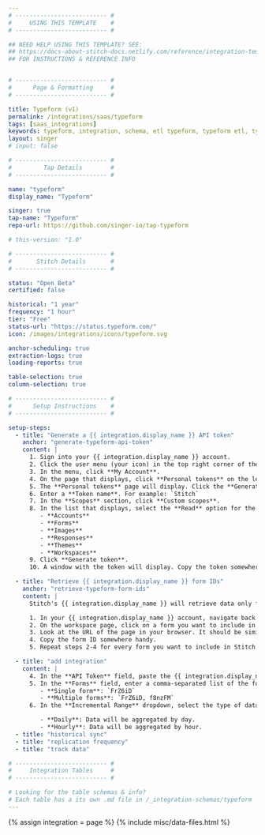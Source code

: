 ```yaml
---
# -------------------------- #
#     USING THIS TEMPLATE    #
# -------------------------- #

## NEED HELP USING THIS TEMPLATE? SEE:
## https://docs-about-stitch-docs.netlify.com/reference/integration-templates/saas/
## FOR INSTRUCTIONS & REFERENCE INFO


# -------------------------- #
#      Page & Formatting     #
# -------------------------- #

title: Typeform (v1)
permalink: /integrations/saas/typeform
tags: [saas_integrations]
keywords: typeform, integration, schema, etl typeform, typeform etl, typeform schema
layout: singer
# input: false

# -------------------------- #
#         Tap Details        #
# -------------------------- #

name: "typeform"
display_name: "Typeform"

singer: true 
tap-name: "Typeform"
repo-url: https://github.com/singer-io/tap-typeform

# this-version: "1.0"

# -------------------------- #
#       Stitch Details       #
# -------------------------- #

status: "Open Beta"
certified: false 

historical: "1 year"
frequency: "1 hour"
tier: "Free"
status-url: "https://status.typeform.com/"
icon: /images/integrations/icons/typeform.svg

anchor-scheduling: true
extraction-logs: true
loading-reports: true

table-selection: true
column-selection: true

# -------------------------- #
#      Setup Instructions    #
# -------------------------- #

setup-steps:
  - title: "Generate a {{ integration.display_name }} API token"
    anchor: "generate-typeform-api-token"
    content: |
      1. Sign into your {{ integration.display_name }} account.
      2. Click the user menu (your icon) in the top right corner of the page.
      3. In the menu, click **My Account**.
      4. On the page that displays, click **Personal tokens** on the left side of the page.
      5. The **Personal tokens** page will display. Click the **Generate a new token** button.
      6. Enter a **Token name**. For example: `Stitch`
      7. In the **Scopes** section, click **Custom scopes**. 
      8. In the list that displays, select the **Read** option for the following permissions:
         - **Accounts**
         - **Forms**
         - **Images**
         - **Responses**
         - **Themes**
         - **Workspaces**
      9. Click **Generate token**.
      10. A window with the token will display. Copy the token somewhere handy, as you'll need it to complete the setup. **Note**: {{ integration.display_name }} will only display the token once. If you close this window, you'll need to re-generate the token.

  - title: "Retrieve {{ integration.display_name }} form IDs"
    anchor: "retrieve-typeform-form-ids"
    content: |
      Stitch's {{ integration.display_name }} will retrieve data only for the forms you specify in the {{ app.page-names.int-settings }} page. In this step, you'll retrieve the IDs of the forms you want Stitch to replicate.

      1. In your {{ integration.display_name }} account, navigate back to your workspaces.
      2. On the workspace page, click on a form you want to include in Stitch. This should open the form's edit page.
      3. Look at the URL of the page in your browser. It should be similar to `https://admin.typeform.com/form/FrZ6iD/create`. The string between `form/` and `/create` is the form's ID. In this example, the ID is `FrZ6iD`.
      4. Copy the form ID somewhere handy.
      5. Repeat steps 2-4 for every form you want to include in Stitch.

  - title: "add integration"
    content: |
      4. In the **API Token** field, paste the {{ integration.display_name }} API token you generated in [Step 1](#generate-{{ integration.name }}-api-token).
      5. In the **Forms** field, enter a comma-separated list of the form IDs you retrieved in [Step 2](#retrieve-{{ integration.name }}-form-ids). For example:
         - **Single form**: `FrZ6iD`
         - **Multiple forms**: `FrZ6iD, f8nzFM`
      6. In the **Incremental Range** dropdown, select the type of data aggregation you want Stitch to use:

         - **Daily**: Data will be aggregated by day.
         - **Hourly**: Data will be aggregated by hour.
  - title: "historical sync"
  - title: "replication frequency"
  - title: "track data"

# -------------------------- #
#     Integration Tables     #
# -------------------------- #

# Looking for the table schemas & info?
# Each table has a its own .md file in /_integration-schemas/typeform
---
```

{% assign integration = page %}
{% include misc/data-files.html %}